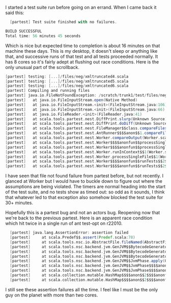 I started a test suite run before going on an errand.  When I came back it said this:
```scala
  [partest] Test suite finished with no failures.

BUILD SUCCESSFUL
Total time: 56 minutes 45 seconds
```
Which is nice but expected time to completion is about 16 minutes on that machine these days.  This is my desktop, it doesn't sleep or anything like that, and successive runs of that test and all tests proceeded normally.  It has 8 cores so it's fairly adept at flushing out race conditions.  Here is the only unusual part of the scrollback.
```scala
[partest] testing: [...]/files/neg/xmltruncated4.scala                          [  OK  ]
[partest] testing: [...]/files/neg/xmltruncated5.scala                          [  OK  ]
[partest] testing: [...]/files/neg/xmltruncated6.scala                          [  OK  ]
[partest] Compiling and running files
[partest] java.io.FileNotFoundException: /scratch/trunk1/test/files/neg/xmltruncated4-neg.log (No such file or directory)
[partest] 	at java.io.FileInputStream.open(Native Method)
[partest] 	at java.io.FileInputStream.<init>(FileInputStream.java:106)
[partest] 	at java.io.FileInputStream.<init>(FileInputStream.java:66)
[partest] 	at java.io.FileReader.<init>(FileReader.java:41)
[partest] 	at scala.tools.partest.nest.DiffPrint.slurp(Unknown Source)
[partest] 	at scala.tools.partest.nest.DiffPrint.doDiff(Unknown Source)
[partest] 	at scala.tools.partest.nest.FileManager$$class.compareFiles(FileManager.scala:37)
[partest] 	at scala.tools.partest.nest.AntRunner$$$$anon$$1.compareFiles(AntRunner.scala:18)
[partest] 	at scala.tools.partest.nest.Worker.compareOutput(Worker.scala:313)
[partest] 	at scala.tools.partest.nest.Worker$$$$anonfun$$processSingleFile$$1$$3.apply(Worker.scala:523)
[partest] 	at scala.tools.partest.nest.Worker$$$$anonfun$$processSingleFile$$1$$3.apply(Worker.scala:510)
[partest] 	at scala.tools.partest.nest.Worker.runInContext$$1(Worker.scala:357)
[partest] 	at scala.tools.partest.nest.Worker.processSingleFile$$1(Worker.scala:510)
[partest] 	at scala.tools.partest.nest.Worker$$$$anonfun$$runTests$$2$$$$anonfun$$apply$$5.apply(Worker.scala:940)
[partest] 	at scala.tools.partest.nest.Worker$$$$anonfun$$runTests$$2$$$$anonfun$$apply$$5.apply(Worker.scala:931)
```
I have seen that file not found failure from partest before, but not recently.  I glanced at Worker but I would have to buckle down to figure out where the assumptions are being violated.  The timers are normal heading into the start of the test suite, and no tests show as timed out: so odd as it sounds, I think that whatever led to that exception also somehow blocked the test suite for 30+ minutes.

Hopefully this is a partest bug and not an actors bug.
Reopening now that we're back to the previous partest.  Here is an apparent race condition which hit twice in a single run of ant test-opt on r22010.
```scala
  [partest] java.lang.AssertionError: assertion failed
  [partest] 	at scala.Predef$$.assert(Predef.scala:78)
  [partest] 	at scala.tools.nsc.io.AbstractFile.fileNamed(AbstractFile.scala:233)
  [partest] 	at scala.tools.nsc.backend.jvm.GenJVM$$BytecodeGenerator.getFile(GenJVM.scala:1871)
  [partest] 	at scala.tools.nsc.backend.jvm.GenJVM$$BytecodeGenerator.emitClass(GenJVM.scala:139)
  [partest] 	at scala.tools.nsc.backend.jvm.GenJVM$$BytecodeGenerator.genClass(GenJVM.scala:262)
  [partest] 	at scala.tools.nsc.backend.jvm.GenJVM$$JvmPhase.apply(GenJVM.scala:56)
  [partest] 	at scala.tools.nsc.backend.jvm.GenJVM$$JvmPhase$$$$anonfun$$run$$3.apply(GenJVM.scala:52)
  [partest] 	at scala.tools.nsc.backend.jvm.GenJVM$$JvmPhase$$$$anonfun$$run$$3.apply(GenJVM.scala:52)
  [partest] 	at scala.collection.mutable.HashMap$$$$anon$$2$$$$anonfun$$foreach$$3.apply(HashMap.scala:89)
  [partest] 	at scala.collection.mutable.HashMap$$$$anon$$2$$$$anonfun$$foreach$$3.apply(HashMap.scala:89)
```
I still see these assertion failures all the time.  I feel like I must be the only guy on the planet with more than two cores.
